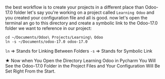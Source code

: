 the best workflow is to create your projects in a different place than Odoo-17.0 folder let's say you're working on a project called `Learning Odoo` and you created your configuration file and all is good. now let's open the terminal an go to this directory and create a symbolic link to the Odoo-17.0 folder we want to reference in our project: 
```plaintext
cd ~/Documents/Odoo\ Projects/Learning\ Odoo
ln -s ~/Documents/odoo-17.0 odoo-17.0
```
`ln` => Stands for Linking Between Folders
`-s` => Stands for Symbolic Link

★ Now when You Open the Directory Learning Odoo in Pycharm You Will See the Odoo-17.0 Folder in the Project Files and Your Configuration Will Be Set Right From the Start.


